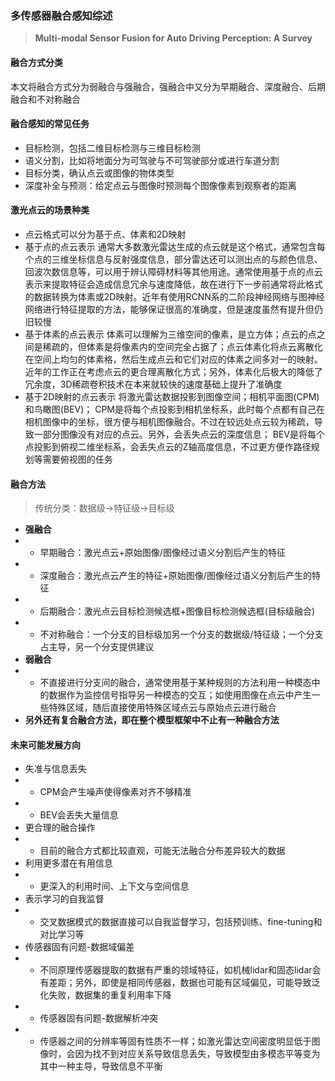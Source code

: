 ### 多传感器融合感知综述
> **Multi-modal Sensor Fusion for Auto Driving Perception: A Survey**

#### 融合方式分类
本文将融合方式分为弱融合与强融合，强融合中又分为早期融合、深度融合、后期融合和不对称融合

#### 融合感知的常见任务
* 目标检测，包括二维目标检测与三维目标检测
* 语义分割，比如将地面分为可驾驶与不可驾驶部分或进行车道分割
* 目标分类，确认点云或图像的物体类型
* 深度补全与预测：给定点云与图像时预测每个图像像素到观察者的距离

#### 激光点云的场景种类
* 点云格式可以分为基于点、体素和2D映射
* 基于点的点云表示
    通常大多数激光雷达生成的点云就是这个格式，通常包含每个点的三维坐标信息与反射强度信息，部分雷达还可以测出点的与颜色信息、回波次数信息等，可以用于辨认障碍材料等其他用途。通常使用基于点的点云表示来提取特征会造成信息冗余与速度降低，故在进行下一步前通常将此格式的数据转换为体素或2D映射。近年有使用RCNN系的二阶段神经网络与图神经网络进行特征提取的方法，能够保证很高的准确度，但是速度虽然有提升但仍旧较慢
* 基于体素的点云表示
    体素可以理解为三维空间的像素，是立方体；点云的点之间是稀疏的，但体素是将像素内的空间完全占据了；点云体素化将点云离散化在空间上均匀的体素格，然后生成点云和它们对应的体素之间多对一的映射。近年的工作正在考虑点云的更合理离散化方式；另外，体素化后极大的降低了冗余度，3D稀疏卷积技术在本来就较快的速度基础上提升了准确度
* 基于2D映射的点云表示
    将激光雷达数据投影到图像空间；相机平面图(CPM)和鸟瞰图(BEV)；
    CPM是将每个点投影到相机坐标系，此时每个点都有自己在相机图像中的坐标，很方便与相机图像融合。不过在较远处点云较为稀疏，导致一部分图像没有对应的点云。另外，会丢失点云的深度信息；
    BEV是将每个点投影到俯视二维坐标系，会丢失点云的Z轴高度信息，不过更方便作路径规划等需要俯视图的任务

#### 融合方法
> 传统分类：数据级->特征级->目标级
* **强融合**
* * 早期融合：激光点云+原始图像/图像经过语义分割后产生的特征    
* * 深度融合：激光点云产生的特征+原始图像/图像经过语义分割后产生的特征
* * 后期融合：激光点云目标检测候选框+图像目标检测候选框(目标级融合)
* * 不对称融合：一个分支的目标级加另一个分支的数据级/特征级；一个分支占主导，另一个分支提供建议
* **弱融合**
* * 不直接进行分支间的融合，通常使用基于某种规则的方法利用一种模态中的数据作为监控信号指导另一种模态的交互；如使用图像在点云中产生一些特殊区域，随后直接使用特殊区域点云与原始点云进行融合
* **另外还有复合融合方法，即在整个模型框架中不止有一种融合方法**

#### 未来可能发展方向
* 失准与信息丢失
* * CPM会产生噪声使得像素对齐不够精准
* * BEV会丢失大量信息
* 更合理的融合操作
* * 目前的融合方式都比较直观，可能无法融合分布差异较大的数据
* 利用更多潜在有用信息
* * 更深入的利用时间、上下文与空间信息
* 表示学习的自我监督
* * 交叉数据模式的数据直接可以自我监督学习，包括预训练、fine-tuning和对比学习等
* 传感器固有问题-数据域偏差
* * 不同原理传感器提取的数据有严重的领域特征，如机械lidar和固态lidar会有差距；另外，即使是相同传感器，数据也可能有区域偏见，可能导致泛化失败，数据集的重复利用率下降
* * 传感器固有问题-数据解析冲突
* * 传感器之间的分辨率等固有性质不一样；如激光雷达空间密度明显低于图像时，会因为找不到对应关系导致信息丢失，导致模型由多模态平等变为其中一种主导，导致信息不平衡